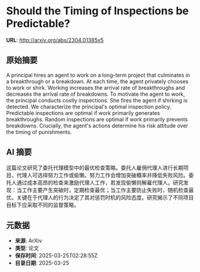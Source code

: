 # Should the Timing of Inspections be Predictable?

**URL**: http://arxiv.org/abs/2304.01385v5

## 原始摘要

A principal hires an agent to work on a long-term project that culminates in
a breakthrough or a breakdown. At each time, the agent privately chooses to
work or shirk. Working increases the arrival rate of breakthroughs and
decreases the arrival rate of breakdowns. To motivate the agent to work, the
principal conducts costly inspections. She fires the agent if shirking is
detected. We characterize the principal's optimal inspection policy.
Predictable inspections are optimal if work primarily generates breakthroughs.
Random inspections are optimal if work primarily prevents breakdowns.
Crucially, the agent's actions determine his risk attitude over the timing of
punishments.


## AI 摘要

这篇论文研究了委托代理模型中的最优检查策略。委托人雇佣代理人进行长期项目，代理人可选择努力工作或偷懒。努力工作会增加突破概率并降低失败风险。委托人通过成本高昂的检查来激励代理人工作，若发现偷懒则解雇代理人。研究发现：当工作主要产生突破时，定期检查最优；当工作主要防止失败时，随机检查最优。关键在于代理人的行为决定了其对惩罚时机的风险态度。研究揭示了不同项目目标下应采取不同的监督策略。

## 元数据

- **来源**: ArXiv
- **类型**: 论文
- **保存时间**: 2025-03-25T02:28:55Z
- **目录日期**: 2025-03-25
